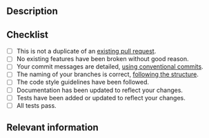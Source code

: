 ## Description 
<!-- Provide details about your pull request and what it adds, fixes, or changes. -->


## Checklist
<!-- Check the parameters that you complete in your PR -->

- [ ] This is not a duplicate of an [existing pull request][1].
- [ ] No existing features have been broken without good reason.
- [ ] Your commit messages are detailed, [using conventional commits][2].
- [ ] The naming of your branches is correct, [following the structure][3].
- [ ] The code style guidelines have been followed.
- [ ] Documentation has been updated to reflect your changes.
- [ ] Tests have been added or updated to reflect your changes.
- [ ] All tests pass.

## Relevant information
<!-- Provide any other important details below. You can explain why you had to break a commit for the functionality, or other important things.-->

[1]: https://github.com/kristianrpo/Tonali/pulls
[2]: https://github.com/kristianrpo/Tonali/wiki/Style-Guidelines#commit-guidelines
[3]: https://github.com/kristianrpo/Tonali/wiki/Style-Guidelines#branch-guidelines